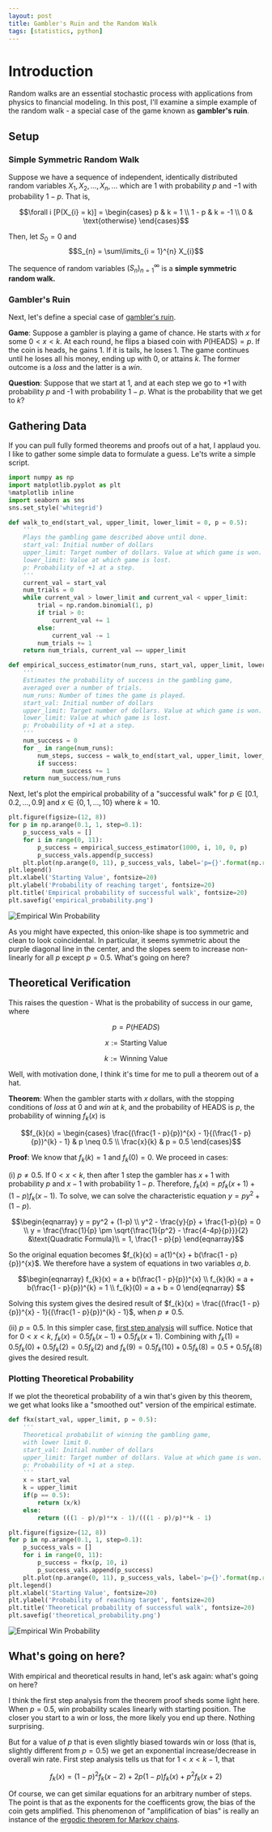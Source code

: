 ```yaml
---
layout: post
title: Gambler's Ruin and the Random Walk
tags: [statistics, python]
---
```

# Introduction 

Random walks are an essential stochastic process with applications from physics to financial modeling. In this post, I'll examine a simple example of the random walk - a special case of the game known as **gambler's ruin**. 

## Setup 

### Simple Symmetric Random Walk

Suppose we have a sequence of independent, identically distributed random variables $X_1, X_2, ..., X_n, ...$ which are $1$ with probability $p$ and $-1$ with probability $1 - p$. That is, 

$$\forall i [P(X_{i} = k)] = 
\begin{cases}
p & k = 1 \\
1 - p & k = -1 \\
0 & \text{otherwise}
\end{cases}$$

Then, let $S_{0} = 0$ and $$S_{n} = \sum\limits_{i = 1}^{n} X_{i}$$ 

The sequence of random variables $(S_{n})_{n = 1}^{\infty}$ is a **simple symmetric random walk.**

### Gambler's Ruin 

Next, let's define a special case of [gambler's ruin](http://mathworld.wolfram.com/GamblersRuin.html). 

**Game**: Suppose a gambler is playing a game of chance. He starts with $x$ for some $0 < x < k$. At each round, he flips a biased coin with $P(\text{HEADS}) = p$. If the coin is heads, he gains $1$. If it is tails, he loses $1$. The game continues until he loses all his money, ending up with $0$, or attains $k$. The former outcome is a *loss* and the latter is a *win*.

**Question**: Suppose that we start at 1, and at each step we go to +1 with probability $p$ and -1 with probability $1 - p$. What is the probability that we get to $k$? 

## Gathering Data

If you can pull fully formed theorems and proofs out of a hat, I applaud you. I like to gather some simple data to formulate a guess. Le'ts write a simple script. 

```python
import numpy as np 
import matplotlib.pyplot as plt 
%matplotlib inline 
import seaborn as sns 
sns.set_style('whitegrid')

def walk_to_end(start_val, upper_limit, lower_limit = 0, p = 0.5): 
    '''
    Plays the gambling game described above until done. 
    start_val: Initial number of dollars
    upper_limit: Target number of dollars. Value at which game is won.
    lower_limit: Value at which game is lost.
    p: Probability of +1 at a step. 
    '''
    current_val = start_val
    num_trials = 0
    while current_val > lower_limit and current_val < upper_limit: 
        trial = np.random.binomial(1, p)
        if trial > 0: 
            current_val += 1
        else: 
            current_val -= 1
        num_trials += 1
    return num_trials, current_val == upper_limit

def empirical_success_estimator(num_runs, start_val, upper_limit, lower_limit = 0, p = 0.5):
    '''
    Estimates the probability of success in the gambling game, 
    averaged over a number of trials. 
    num_runs: Number of times the game is played.
    start_val: Initial number of dollars
    upper_limit: Target number of dollars. Value at which game is won.
    lower_limit: Value at which game is lost.
    p: Probability of +1 at a step. 
    '''
    num_success = 0 
    for _ in range(num_runs): 
        num_steps, success = walk_to_end(start_val, upper_limit, lower_limit, p)
        if success: 
            num_success += 1
    return num_success/num_runs
```

Next, let's plot the empirical probability of a "successful walk" for $p \in [0.1, 0.2, ..., 0.9]$ and $x \in \{0, 1, ..., 10\}$ where $k = 10$.

```python
plt.figure(figsize=(12, 8))
for p in np.arange(0.1, 1, step=0.1):
    p_success_vals = []
    for i in range(0, 11): 
        p_success = empirical_success_estimator(1000, i, 10, 0, p)
        p_success_vals.append(p_success)
    plt.plot(np.arange(0, 11), p_success_vals, label='p={}'.format(np.round(p, decimals=1)))
plt.legend()
plt.xlabel('Starting Value', fontsize=20)
plt.ylabel('Probability of reaching target', fontsize=20)
plt.title('Empirical probability of successful walk', fontsize=20)
plt.savefig('empirical_probability.png')
```

![Empirical Win Probability](../img/random-walks/empirical_probability.png)

As you might have expected, this onion-like shape is too symmetric and clean to look coincidental. In particular, it seems symmetric about the purple diagonal line in the center, and the slopes seem to increase non-linearly for all $p$ except $p = 0.5$. What's going on here? 

## Theoretical Verification 

This raises the question - What is the probability of success in our game, where 

$$p = P(HEADS)$$ 

$$x := \text{Starting Value}$$

$$k := \text{Winning Value}$$

Well, with motivation done, I think it's time for me to pull a theorem out of a hat. 

**Theorem**: When the gambler starts with $x$ dollars, with the stopping conditions of *loss* at $0$ and *win* at $k$, and the probability of HEADS is $p$, the probability of winning $f_{k}(x)$ is 

$$f_{k}(x) = \begin{cases}
\frac{(\frac{1 - p}{p})^{x} - 1}{(\frac{1 - p}{p})^{k} - 1} & p \neq 0.5 \\
\frac{x}{k} & p = 0.5 \end{cases}$$

**Proof**: We know that $f_{k}(k) = 1$ and $f_{k}(0) = 0$. We proceed in cases: 

(i) $p \neq 0.5$. If $0 < x < k$, then after 1 step the gambler has $x + 1$ with probability $p$ and $x - 1$ with probability $1 - p$. Therefore, $f_{k}(x) = pf_{k}(x + 1) + (1 - p)f_{k}(x-1)$. To solve, we can solve the characteristic equation $y = py^2 + (1-p)$. 

$$\begin{eqnarray} 
y = py^2 + (1-p) \\ 
y^2 - \frac{y}{p} + \frac{1-p}{p} = 0 \\
y = \frac{\frac{1}{p} \pm \sqrt{\frac{1}{p^2} - \frac{4-4p}{p}}}{2} &\text{Quadratic Formula}\\ 
= 1, \frac{1 - p}{p}
\end{eqnarray}$$

So the original equation becomes $f_{k}(x) = a(1)^{x} + b(\frac{1 - p}{p})^{x}$. We therefore have a system of equations in two variables $a, b$. 

$$\begin{eqnarray}
f_{k}(x) = a + b(\frac{1 - p}{p})^{x} \\
f_{k}(k) = a + b(\frac{1 - p}{p})^{k} = 1 \\
f_{k}(0) = a + b = 0 
\end{eqnarray}
$$

Solving this system gives the desired result of $f_{k}(x) = \frac{(\frac{1 - p}{p})^{x} - 1}{(\frac{1 - p}{p})^{k} - 1}$, when $p \neq 0.5$.  

(ii) $p = 0.5$. In this simpler case, [first step analysis](http://www.maths.qmul.ac.uk/~ig/MAS338/FSA-example.pdf) will suffice. Notice that for $0 < x < k$, $f_{k}(x) = 0.5 f_{k}(x-1) + 0.5 f_k(x+1)$. Combining with $f_{k}(1) = 0.5 f_k(0) + 0.5 f_k(2) = 0.5 f_k(2)$ and $f_k(9) = 0.5 f_k(10) + 0.5 f_k(8) = 0.5 + 0.5 f_k(8)$ gives the desired result. 

### Plotting Theoretical Probability

If we plot the theoretical probability of a win that's given by this theorem, we get what looks like a "smoothed out" version of the empirical estimate.

```python
def fkx(start_val, upper_limit, p = 0.5):
    '''
    Theoretical probabilit of winning the gambling game,
    with lower limit 0.  
    start_val: Initial number of dollars
    upper_limit: Target number of dollars. Value at which game is won.
    p: Probability of +1 at a step. 
    '''
    x = start_val
    k = upper_limit
    if(p == 0.5):
        return (x/k)
    else: 
        return (((1 - p)/p)**x - 1)/(((1 - p)/p)**k - 1)

plt.figure(figsize=(12, 8))
for p in np.arange(0.1, 1, step=0.1):
    p_success_vals = []
    for i in range(0, 11): 
        p_success = fkx(p, 10, i)
        p_success_vals.append(p_success)
    plt.plot(np.arange(0, 11), p_success_vals, label='p={}'.format(np.round(p, decimals=1)))
plt.legend()
plt.xlabel('Starting Value', fontsize=20)
plt.ylabel('Probability of reaching target', fontsize=20)
plt.title('Theoretical probability of successful walk', fontsize=20)
plt.savefig('theoretical_probability.png')
```

![Empirical Win Probability](../img/random-walks/theoretical_probability.png)

## What's going on here? 

With empirical and theoretical results in hand, let's ask again: what's going on here? 

I think the first step analysis from the theorem proof sheds some light here. When $p = 0.5$, win probability scales linearly with starting position. The closer you start to a win or loss, the more likely you end up there. Nothing surprising. 

But for a value of $p$ that is even slightly biased towards win or loss (that is, slightly different from $p = 0.5$) we get an exponential increase/decrease in overall win rate. First step analysis tells us that for $1 < x < k - 1$, that 

$$f_k(x) = (1-p)^2 f_k(x - 2) + 2p(1-p) f_k(x) + p^2 f_k(x + 2)$$

Of course, we can get similar equations for an arbitrary number of steps. The point is that as the exponents for the coefficents grow, the bias of the coin gets amplified. This phenomenon of "amplification of bias" is really an instance of the [ergodic theorem for Markov chains](http://www.math.uchicago.edu/~may/VIGRE/VIGRE2007/REUPapers/FINALFULL/Casarotto.pdf).

